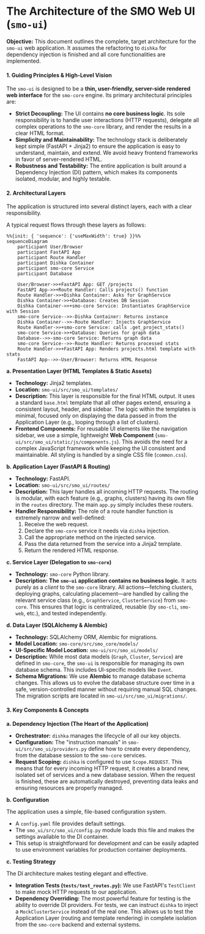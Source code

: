 # The Architecture of the SMO Web UI (`smo-ui`)

**Objective:** This document outlines the complete, target architecture for the `smo-ui` web application. It assumes the refactoring to `dishka` for dependency injection is finished and all core functionalities are implemented.

#### 1. Guiding Principles & High-Level Vision

The `smo-ui` is designed to be a **thin, user-friendly, server-side rendered web interface** for the `smo-core` engine. Its primary architectural principles are:

*   **Strict Decoupling:** The UI contains **no core business logic**. Its sole responsibility is to handle user interactions (HTTP requests), delegate all complex operations to the `smo-core` library, and render the results in a clear HTML format.
*   **Simplicity and Maintainability:** The technology stack is deliberately kept simple (FastAPI + Jinja2) to ensure the application is easy to understand, maintain, and extend. We avoid heavy frontend frameworks in favor of server-rendered HTML.
*   **Robustness and Testability:** The entire application is built around a Dependency Injection (DI) pattern, which makes its components isolated, modular, and highly testable.

#### 2. Architectural Layers

The application is structured into several distinct layers, each with a clear responsibility.

A typical request flows through these layers as follows:

```mermaid
%%{init: { 'sequence': {'useMaxWidth': true} }}%%
sequenceDiagram
    participant User/Browser
    participant FastAPI App
    participant Route Handler
    participant Dishka Container
    participant smo-core Service
    participant Database

    User/Browser->>+FastAPI App: GET /projects
    FastAPI App->>+Route Handler: Calls projects() function
    Route Handler->>+Dishka Container: Asks for GraphService
    Dishka Container->>+Database: Creates DB Session
    Dishka Container->>+smo-core Service: Instantiates GraphService with Session
    smo-core Service-->>-Dishka Container: Returns instance
    Dishka Container-->>-Route Handler: Injects GraphService
    Route Handler->>+smo-core Service: calls .get_project_stats()
    smo-core Service->>+Database: Queries for graph data
    Database-->>-smo-core Service: Returns graph data
    smo-core Service-->>-Route Handler: Returns processed stats
    Route Handler->>+FastAPI App: Renders projects.html template with stats
    FastAPI App-->>-User/Browser: Returns HTML Response
```

**a. Presentation Layer (HTML Templates & Static Assets)**

*   **Technology:** Jinja2 templates.
*   **Location:** `smo-ui/src/smo_ui/templates/`
*   **Description:** This layer is responsible for the final HTML output. It uses a standard `base.html` template that all other pages extend, ensuring a consistent layout, header, and sidebar. The logic within the templates is minimal, focused only on displaying the data passed in from the Application Layer (e.g., looping through a list of clusters).
*   **Frontend Components:** For reusable UI elements like the navigation sidebar, we use a simple, lightweight **Web Component** (`smo-ui/src/smo_ui/static/js/components.js`). This avoids the need for a complex JavaScript framework while keeping the UI consistent and maintainable. All styling is handled by a single CSS file (`common.css`).

**b. Application Layer (FastAPI & Routing)**

*   **Technology:** FastAPI.
*   **Location:** `smo-ui/src/smo_ui/routes/`
*   **Description:** This layer handles all incoming HTTP requests. The routing is modular, with each feature (e.g., graphs, clusters) having its own file in the `routes` directory. The main `app.py` simply includes these routers.
*   **Handler Responsibility:** The role of a route handler function is extremely narrow and well-defined:
    1.  Receive the web request.
    2.  Declare the `smo-core` service it needs via `dishka` injection.
    3.  Call the appropriate method on the injected service.
    4.  Pass the data returned from the service into a Jinja2 template.
    5.  Return the rendered HTML response.

**c. Service Layer (Delegation to `smo-core`)**

*   **Technology:** `smo-core` Python library.
*   **Description:** **The `smo-ui` application contains no business logic.** It acts purely as a *client* to the `smo-core` library. All actions—fetching clusters, deploying graphs, calculating placement—are handled by calling the relevant service class (e.g., `GraphService`, `ClusterService`) from `smo-core`. This ensures that logic is centralized, reusable (by `smo-cli`, `smo-web`, etc.), and tested independently.

**d. Data Layer (SQLAlchemy & Alembic)**

*   **Technology:** SQLAlchemy ORM, Alembic for migrations.
*   **Model Location:** `smo-core/src/smo_core/models/`
*   **UI-Specific Model Location:** `smo-ui/src/smo_ui/models/`
*   **Description:** While most data models (`Graph`, `Cluster`, `Service`) are defined in `smo-core`, the `smo-ui` is responsible for managing its own database schema. This includes UI-specific models like `Event`.
*   **Schema Migrations:** We use **Alembic** to manage database schema changes. This allows us to evolve the database structure over time in a safe, version-controlled manner without requiring manual SQL changes. The migration scripts are located in `smo-ui/src/smo_ui/migrations/`.

#### 3. Key Components & Concepts

**a. Dependency Injection (The Heart of the Application)**

*   **Orchestrator:** `dishka` manages the lifecycle of all our key objects.
*   **Configuration:** The "instruction manuals" in `smo-ui/src/smo_ui/providers.py` define how to create every dependency, from the database session to the `smo-core` services.
*   **Request Scoping:** `dishka` is configured to use `Scope.REQUEST`. This means that for every incoming HTTP request, it creates a brand new, isolated set of services and a new database session. When the request is finished, these are automatically destroyed, preventing data leaks and ensuring resources are properly managed.

**b. Configuration**

The application uses a simple, file-based configuration system.
*   A `config.yaml` file provides default settings.
*   The `smo_ui/src/smo_ui/config.py` module loads this file and makes the settings available to the DI container.
*   This setup is straightforward for development and can be easily adapted to use environment variables for production container deployments.

**c. Testing Strategy**

The DI architecture makes testing elegant and effective.
*   **Integration Tests (`tests/test_routes.py`):** We use FastAPI's `TestClient` to make mock HTTP requests to our application.
*   **Dependency Overriding:** The most powerful feature for testing is the ability to override DI providers. For tests, we can instruct `dishka` to inject a `MockClusterService` instead of the real one. This allows us to test the Application Layer (routing and template rendering) in complete isolation from the `smo-core` backend and external systems.
